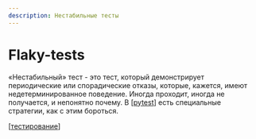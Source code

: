 ```yaml
---
description: Нестабильные тесты
---
```

# Flaky-tests

«Нестабильный» тест - это тест, который демонстрирует периодические или спорадические отказы, которые, кажется, имеют недетерминированное поведение. Иногда проходит, иногда не получается, и непонятно почему. В [[pytest]] есть специальные стратегии, как с этим бороться.

[[тестирование]]

[//begin]: # "Autogenerated link references for markdown compatibility"
[pytest]: pytest "Pytest"
[тестирование]: ../lists/тестирование "Основные принципы тестровния"
[//end]: # "Autogenerated link references"